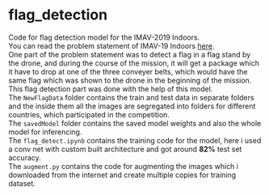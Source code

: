 # flag_detection
Code for flag detection model for the IMAV-2019 Indoors.<br>
You can read the problem statement of IMAV-19 Indoors [here](https://imav2019.org/).<br>
One part of the problem statement was to detect a flag in a flag stand by the drone, and during the course of the mission, it will get a package which it have to drop at one of the three conveyer belts, which would have the same flag which was shown to the drone in the beginning of the mission.<br>
This flag detection part was done with the help of this model.<br>
The `NewFlagData` folder contains the train and test data in separate folders and the inside them all the images are segregated into folders for different countries, which participated in the competition.<br>
The `savedModel` folder contains the saved model weights and also the whole model for inferencing.<br>
The `flag_detect.ipynb` contains the training code for the model, here i used a conv net with custom built architecture and got around <b>82%</b> test set accuracy.<br>
The `augment.py` contains the code for augmenting the images which i downloaded from the internet and create multiple copies for training dataset. 

